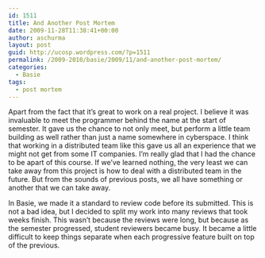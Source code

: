 ```yaml
---
id: 1511
title: And Another Post Mortem
date: 2009-11-28T11:38:41+00:00
author: aschurma
layout: post
guid: http://ucosp.wordpress.com/?p=1511
permalink: /2009-2010/basie/2009/11/and-another-post-mortem/
categories:
  - Basie
tags:
  - post mortem
---
```

Apart from the fact that it&#8217;s great to work on a real project. I believe it was invaluable to meet the programmer behind the name at the start of semester. It gave us the chance to not only meet, but perform a little team building as well rather than just a name somewhere in cyberspace. I think that working in a distributed team like this gave us all an experience that we might not get from some IT companies. I&#8217;m really glad that I had the chance to be apart of this course. If we&#8217;ve learned nothing, the very least we can take away from this project is how to deal with a distributed team in the future. But from the sounds of previous posts, we all have something or another that we can take away.

In Basie, we made it a standard to review code before its submitted. This is not a bad idea, but I decided to split my work into many reviews that took weeks finish. This wasn&#8217;t because the reviews were long, but because as the semester progressed, student reviewers became busy. It became a little difficult to keep things separate when each progressive feature built on top of the previous.